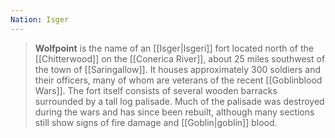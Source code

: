```yaml
---
Nation: Isger
---
```

> **Wolfpoint** is the name of an [[Isger|Isgeri]] fort located north of the [[Chitterwood]] on the [[Conerica River]], about 25 miles southwest of the town of [[Saringallow]]. It houses approximately 300 soldiers and their officers, many of whom are veterans of the recent [[Goblinblood Wars]]. The fort itself consists of several wooden barracks surrounded by a tall log palisade. Much of the palisade was destroyed during the wars and has since been rebuilt, although many sections still show signs of fire damage and [[Goblin|goblin]] blood.